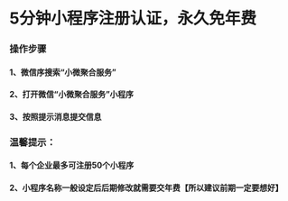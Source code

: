 # 5分钟小程序注册认证，永久免年费
### 操作步骤
#### 1、微信序搜索“小微聚合服务”
#### 2、打开微信“小微聚合服务”小程序
#### 3、按照提示消息提交信息

### 温馨提示：
#### 1、每个企业最多可注册50个小程序
#### 2、小程序名称一般设定后后期修改就需要交年费【所以建议前期一定要想好】

